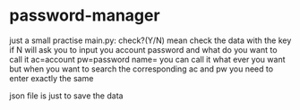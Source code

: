 # password-manager
just a small practise
main.py:
check?(Y/N) mean check the data with the key
if N will ask you to input you account password and what do you want to call it
ac=account
pw=password
name= you can call it what ever you want but when you want to search the corresponding ac and pw you need to enter exactly the same

json file is just to save the data
